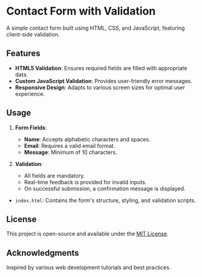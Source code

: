 # Contact Form with Validation

A simple contact form built using HTML, CSS, and JavaScript, featuring client-side validation.

## Features

- **HTML5 Validation**: Ensures required fields are filled with appropriate data.
- **Custom JavaScript Validation**: Provides user-friendly error messages.
- **Responsive Design**: Adapts to various screen sizes for optimal user experience.

## Usage

1. **Form Fields**:
   - **Name**: Accepts alphabetic characters and spaces.
   - **Email**: Requires a valid email format.
   - **Message**: Minimum of 10 characters.

2. **Validation**:
   - All fields are mandatory.
   - Real-time feedback is provided for invalid inputs.
   - On successful submission, a confirmation message is displayed.

- `index.html`: Contains the form's structure, styling, and validation scripts.

## License

This project is open-source and available under the [MIT License](LICENSE).

## Acknowledgments

Inspired by various web development tutorials and best practices.
